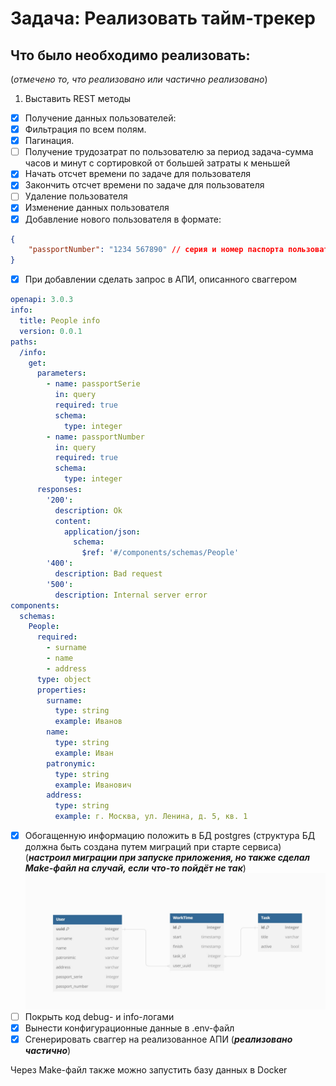 # Задача: Pеализовать тайм-трекер

## Что было необходимо реализовать:

(_отмечено то, что реализовано или частично реализовано_)

1. Выставить REST методы
- [x]  Получение данных пользователей:
- [x] Фильтрация по всем полям.
- [x]   Пагинация.
- [ ]   Получение трудозатрат по пользователю за период задача-сумма часов и минут с сортировкой от большей затраты к меньшей
- [x]   Начать отсчет времени по задаче для пользователя
- [x]   Закончить отсчет времени по задаче для пользователя
- [ ]   Удаление пользователя
- [x]   Изменение данных пользователя
- [x]   Добавление нового пользователя в формате:
```json
{
	"passportNumber": "1234 567890" // серия и номер паспорта пользователя
}
```
- [x] При добавлении сделать запрос в АПИ, описанного сваггером
```yaml
openapi: 3.0.3
info:
  title: People info
  version: 0.0.1
paths:
  /info:
    get:
      parameters:
        - name: passportSerie
          in: query
          required: true
          schema:
            type: integer
        - name: passportNumber
          in: query
          required: true
          schema:
            type: integer
      responses:
        '200':
          description: Ok
          content:
            application/json:
              schema:
                $ref: '#/components/schemas/People'
        '400':
          description: Bad request
        '500':
          description: Internal server error
components:
  schemas:
    People:
      required:
        - surname
        - name
        - address
      type: object
      properties:
        surname:
          type: string
          example: Иванов
        name:
          type: string
          example: Иван
        patronymic:
          type: string
          example: Иванович
        address:
          type: string
          example: г. Москва, ул. Ленина, д. 5, кв. 1
```
- [x] Обогащенную информацию положить в БД postgres
(структура БД должна быть создана путем миграций при старте сервиса) (___настроил миграции при запуске приложения, но также сделал Make-файл на случай, если что-то пойдёт не так___)
![img.png](img.png)
- [ ] Покрыть код debug- и info-логами
- [x] Вынести конфигурационные данные в .env-файл
- [x] Сгенерировать сваггер на реализованное АПИ (___реализовано частично___)

Через Make-файл также можно запустить базу данных в Docker